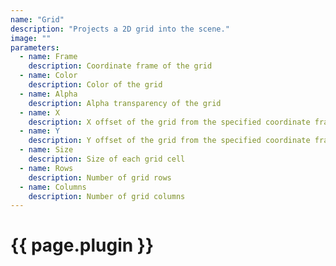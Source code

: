 ```yaml
---
name: "Grid"
description: "Projects a 2D grid into the scene."
image: ""
parameters:
  - name: Frame
    description: Coordinate frame of the grid
  - name: Color
    description: Color of the grid
  - name: Alpha
    description: Alpha transparency of the grid
  - name: X
    description: X offset of the grid from the specified coordinate frame origin
  - name: Y
    description: Y offset of the grid from the specified coordinate frame origin
  - name: Size
    description: Size of each grid cell
  - name: Rows
    description: Number of grid rows
  - name: Columns
    description: Number of grid columns
---
```


# {{ page.plugin }}
